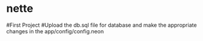 # nette
#First Project
#Upload the db.sql file for database and make the appropriate changes in the app/config/config.neon
